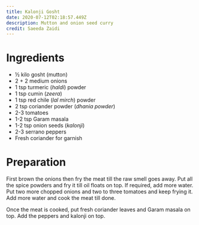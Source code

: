 ```yaml
---
title: Kalonji Gosht
date: 2020-07-12T02:18:57.449Z
description: Mutton and onion seed curry
credit: Saeeda Zaidi
---
```

# Ingredients
* ½ kilo gosht (mutton)
* 2 + 2 medium onions
* 1 tsp turmeric (_haldi_) powder
* 1 tsp cumin (_zeera_)
* 1 tsp red chile (_lal mirch_) powder
* 2 tsp coriander powder (_dhania powder_)
* 2-3 tomatoes
* 1-2 tsp Garam masala
* 1-2 tsp onion seeds (_kalonji_)
* 2-3 serrano peppers
* Fresh coriander for garnish

# Preparation
First brown the onions then fry the meat till the raw smell goes away. Put all the spice powders and fry it till oil floats on top. If required, add more water. Put two more chopped onions and two to three tomatoes and keep frying it. Add more water and cook the meat till done.

Once the meat is cooked, put fresh coriander leaves and Garam masala on top. Add the peppers and kalonji on top.
